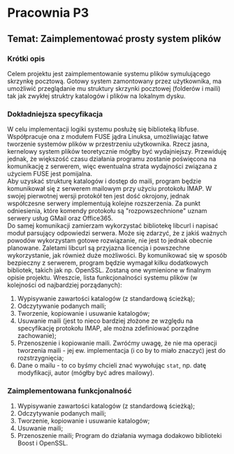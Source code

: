 # Pracownia P3  
## Temat: Zaimplementować prosty system plików  

### Krótki opis  
Celem projektu jest zaimplementowanie systemu plików symulującego skrzynkę pocztową. Gotowy system zamontowany przez użytkownika, ma umożliwić przeglądanie mu struktury skrzynki pocztowej (folderów i maili) tak jak zwykłej struktry katalogów i plików na lokalnym dysku.  

### Dokładniejsza specyfikacja
W celu implementacji logiki systemu posłużę się biblioteką libfuse. Współpracuje ona z modułem FUSE jądra Linuksa, umożliwiając łatwe tworzenie systemów plików w przestrzeniu użytkownika. Rzecz jasna, kernelowy system plików teoretycznie mógłby być wydajniejszy. Przewiduję jednak, że większość czasu działania programu zostanie poświęcona na komunikację z serwerem, więc ewentualna strata wydajności związana z użyciem FUSE jest pomijalna.  
Aby uzyskać strukturę katalogów i dostęp do maili, program będzie komunikował się z serwerem mailowym przy użyciu protokołu IMAP. W swojej pierwotnej wersji protokół ten jest dość okrojony, jednak współczesne serwery implementują kolejne rozszerzenia. Za punkt odniesienia, które komendy protokołu są "rozpowszechnione" uznam serwery usług GMail oraz Office365.  
Do samej komunikacji zamierzam wykorzystać bibliotekę libcurl i napisać moduł parsujący odpowiedzi serwera. Może się zdarzyć, że z jakiś ważnych powodów wykorzystam gotowe rozwiązanie, nie jest to jednak obecnie planowane. Zaletami libcurl są przyjazna licencja i powszechne wykorzystanie, jak również duże możliwości. By komunikować się w sposób bezpieczny z serwerem, program będzie wymagał kilku dodatkowych bibliotek, takich jak np. OpenSSL. Zostaną one wymienione w finalnym opisie projektu.
Wreszcie, lista funkcjonalności systemu plików (w kolejności od najbardziej porządanych):
  1. Wypisywanie zawartości katalogów (z standardową ścieżką);
  2. Odczytywanie podanych maili;
  3. Tworzenie, kopiowanie i usuwanie katalogów;
  4. Usuwanie maili (jest to nieco bardziej złożone ze względu na specyfikację protokołu IMAP, ale można zdefiniować porządne zachowanie);
  5. Przenoszenie i kopiowanie maili. Zwróćmy uwagę, że nie ma operacji tworzenia maili - jej ew. implementacja (i co by to miało znaczyć) jest do rozstrzygnięcia;
  6. Dane o mailu - to co byśmy chcieli znać wywołując `stat`, np. datę modyfikacji, autor (mógłby być adres mailowy).

### Zaimplementowana funkcjonalność  
  1. Wypisywanie zawartości katalogów (z standardową ścieżką);
  2. Odczytywanie podanych maili;
  3. Tworzenie, kopiowanie i usuwanie katalogów;
  4. Usuwanie maili;
  5. Przenoszenie maili;
Program do działania wymaga dodakowo biblioteki Boost i OpenSSL.